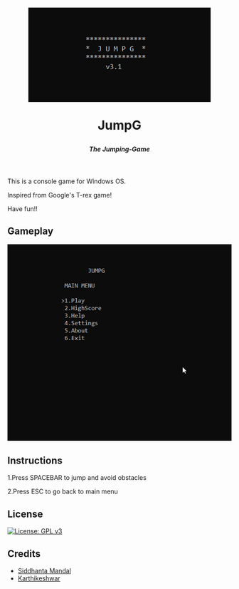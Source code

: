 <h1 align="center"><img src="Images/JumpG_v3.1_title.png">

JumpG
</h1>

<h5 align="center">The Jumping-Game</h5>


<br>

This is a console game for Windows OS.

Inspired from Google's T-rex game!

Have fun!!

## Gameplay

<img src="Images/JumpG_v3.1_gameplay.gif">

## Instructions

1.Press SPACEBAR to jump and avoid obstacles

2.Press ESC to go back to main menu

## License

[![License: GPL v3](https://img.shields.io/badge/License-GPLv3-blue.svg)](https://www.gnu.org/licenses/gpl-3.0)

## Credits

* [Siddhanta Mandal](https://github.com/Siddhanta-10)
* [Karthikeshwar](https://github.com/Karthikeshwar)
